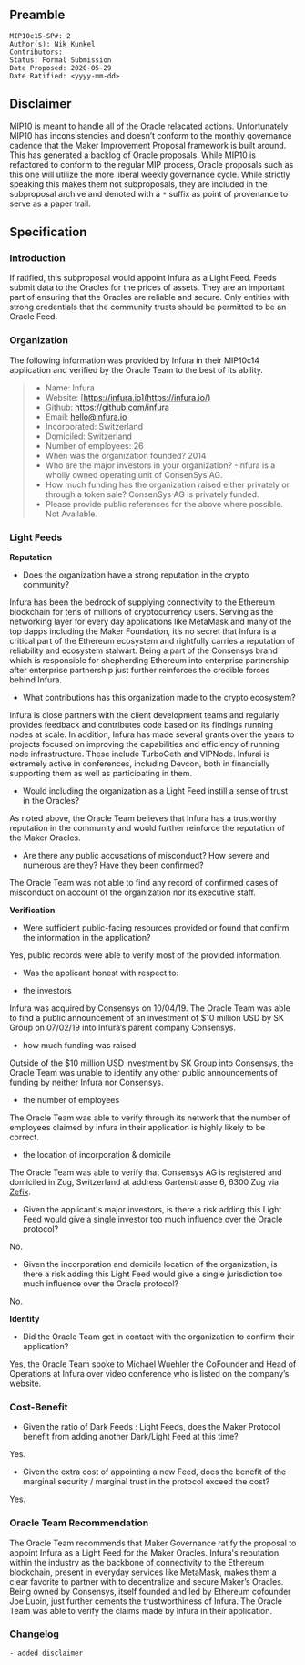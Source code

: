 ## Preamble

```
MIP10c15-SP#: 2
Author(s): Nik Kunkel
Contributors:
Status: Formal Submission
Date Proposed: 2020-05-29
Date Ratified: <yyyy-mm-dd>
```

## Disclaimer
MIP10 is meant to handle all of the Oracle relacated actions. Unfortunately MIP10 has inconsistencies and doesn’t conform to the monthly governance cadence that the Maker Improvement Proposal framework is built around. This has generated a backlog of Oracle proposals. While MIP10 is refactored to conform to the regular MIP process, Oracle proposals such as this one will utilize the more liberal weekly governance cycle. While strictly speaking this makes them not subproposals, they are included in the subproposal archive and denoted with a `*` suffix as point of provenance to serve as a paper trail.

## Specification

### Introduction

If ratified, this subproposal would appoint Infura as a Light Feed. Feeds submit data to the Oracles for the prices of assets. They are an important part of ensuring that the Oracles are reliable and secure. Only entities with strong credentials that the community trusts should be permitted to be an Oracle Feed.

### Organization

The following information was provided by Infura in their MIP10c14 application and verified by the Oracle Team to the best of its ability.

> * Name: Infura
> * Website: [https://infura.io](https://infura.io/)
> * Github: https://github.com/infura
> * Email: hello@infura.io
> * Incorporated: Switzerland
> * Domiciled: Switzerland
> * Number of employees: 26
> * When was the organization founded? 2014
> * Who are the major investors in your organization? -Infura is a wholly owned operating unit of ConsenSys AG.
> * How much funding has the organization raised either privately or through a token sale? ConsenSys AG is privately funded.
> * Please provide public references for the above where possible. Not Available.

### Light Feeds

**Reputation**

- Does the organization have a strong reputation in the crypto community?

Infura has been the bedrock of supplying connectivity to the Ethereum blockchain for tens of millions of cryptocurrency users. Serving as the networking layer for every day applications like MetaMask and many of the top dapps including the Maker Foundation, it’s no secret that Infura is a critical part of the Ethereum ecosystem and rightfully carries a reputation of reliability and ecosystem stalwart. Being a part of the Consensys brand which is responsible for shepherding Ethereum into enterprise partnership after enterprise partnership just further reinforces the credible forces behind Infura.

- What contributions has this organization made to the crypto ecosystem?

Infura is close partners with the client development teams and regularly provides feedback and contributes code based on its findings running nodes at scale. In addition, Infura has made several grants over the years to projects focused on improving the capabilities and efficiency of running node infrastructure. These include TurboGeth and VIPNode. Infurai is extremely active in conferences, including Devcon, both in financially supporting them as well as participating in them.

- Would including the organization as a Light Feed instill a sense of trust in the Oracles?

As noted above, the Oracle Team believes that Infura has a trustworthy reputation in the community and would further reinforce the reputation of the Maker Oracles.

- Are there any public accusations of misconduct? How severe and numerous are they? Have they been confirmed?

The Oracle Team was not able to find any record of confirmed cases of misconduct on account of the organization nor its executive staff.

**Verification**

- Were sufficient public-facing resources provided or found that confirm the information in the application?

Yes, public records were able to verify most of the provided information.

- Was the applicant honest with respect to:

- the investors

Infura was acquired by Consensys on 10/04/19. The Oracle Team was able to find a public announcement of an investment of $10 million USD by SK Group on 07/02/19 into Infura’s parent company Consensys.

- how much funding was raised

Outside of the $10 million USD investment by SK Group into Consensys, the Oracle Team was unable to identify any other public announcements of funding by neither Infura nor Consensys.

- the number of employees

The Oracle Team was able to verify through its network that the number of employees claimed by Infura in their application is highly likely to be correct.

- the location of incorporation & domicile

The Oracle Team was able to verify that Consensys AG is registered and domiciled in Zug, Switzerland at address Gartenstrasse 6, 6300 Zug via [Zefix](https://www.zefix.ch/en/search/entity/list/firm/1266173).

- Given the applicant's major investors, is there a risk adding this Light Feed would give a single investor too much influence over the Oracle protocol?

No.

- Given the incorporation and domicile location of the organization, is there a risk adding this Light Feed would give a single jurisdiction too much influence over the Oracle protocol?

No.

**Identity**

- Did the Oracle Team get in contact with the organization to confirm their application?

Yes, the Oracle Team spoke to Michael Wuehler the CoFounder and Head of Operations at Infura over video conference who is listed on the company’s website.

### Cost-Benefit

- Given the ratio of Dark Feeds : Light Feeds, does the Maker Protocol benefit from adding another Dark/Light Feed at this time?

Yes.

- Given the extra cost of appointing a new Feed, does the benefit of the marginal security / marginal trust in the protocol exceed the cost?

Yes.

### Oracle Team Recommendation

The Oracle Team recommends that Maker Governance ratify the proposal to appoint Infura as a Light Feed for the Maker Oracles. Infura's reputation within the industry as the backbone of connectivity to the Ethereum blockchain, present in everyday services like MetaMask, makes them a clear favorite to partner with to decentralize and secure Maker’s Oracles. Being owned by Consensys, itself founded and led by Ethereum cofounder Joe Lubin, just further cements the trustworthiness of Infura. The Oracle Team was able to verify the claims made by Infura in their application.

### Changelog
	- added disclaimer
